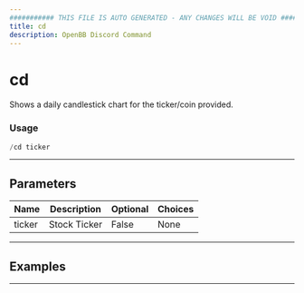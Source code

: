 ```yaml
---
########### THIS FILE IS AUTO GENERATED - ANY CHANGES WILL BE VOID ###########
title: cd
description: OpenBB Discord Command
---
```


# cd

Shows a daily candlestick chart for the ticker/coin provided.

### Usage

```python wordwrap
/cd ticker
```

---

## Parameters

| Name | Description | Optional | Choices |
| ---- | ----------- | -------- | ------- |
| ticker | Stock Ticker | False | None |


---

## Examples


---
